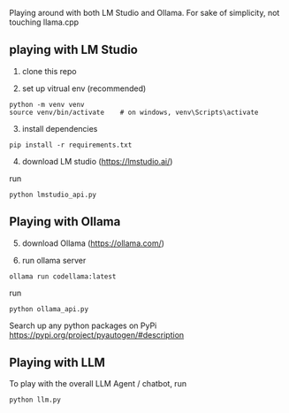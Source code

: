 Playing around with both LM Studio and Ollama.
For sake of simplicity, not touching llama.cpp

## playing with LM Studio

1. clone this repo

2. set up vitrual env (recommended)

```
python -m venv venv
source venv/bin/activate    # on windows, venv\Scripts\activate
```

3. install dependencies

```
pip install -r requirements.txt
```

4. download LM studio (https://lmstudio.ai/)

run
```
python lmstudio_api.py
```

## Playing with Ollama

5. download Ollama (https://ollama.com/)

6. run ollama server

```
ollama run codellama:latest
```

run
```
python ollama_api.py
```


Search up any python packages on PyPi
https://pypi.org/project/pyautogen/#description

## Playing with LLM

To play with the overall LLM Agent / chatbot, run

```
python llm.py
```
